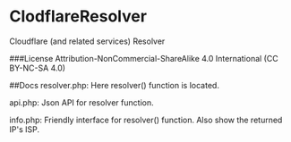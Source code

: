 # ClodflareResolver
Cloudflare (and related services) Resolver

###License
Attribution-NonCommercial-ShareAlike 4.0 International (CC BY-NC-SA 4.0)

##Docs
resolver.php: Here resolver() function is located.

api.php: Json API for resolver function.

info.php: Friendly interface for resolver() function. Also show the returned IP's ISP.
